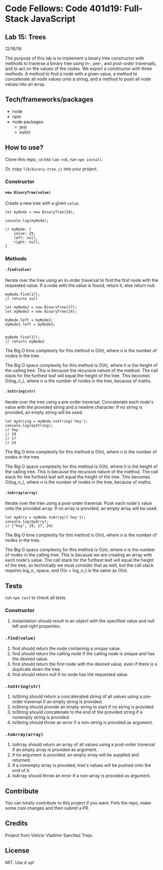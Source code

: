 # Code Fellows: Code 401d19: Full-Stack JavaScript

## Lab 15: Trees

12/16/19

The purpose of this lab is to implement a binary tree constructor with methods to traverse a binary tree using in-, pre-, and post-order traversals, and to act on the values of the nodes. We export a constructor with three methods. A method to find a node with a given value, a method to concatenate all node values onto a string, and a method to push all node values into an array.

## Tech/frameworks/packages

- node 
- npm
- node packages
  - jest
  - eslint 

## How to use?
Clone this repo, `cd` into `lab-rob`, run `npm install`. 

Or, copy `lib/binary-tree.js` into your project.

### Constructor

#### `new BinaryTree(value)`

Create a new tree with a given `value`.

```
let myNode = new BinaryTree(29);

console.log(myNode);

// myNode: {
    value: 29,
    left: null,
    right: null,
}
```

### Methods

#### `.find(value)`

Iterate over the tree using an in-order traversal to find the first node with the requested value. If a node with the value is found, return it, else return null.

```
myNode.find(17);
// returns null

let myNode2 = new BinaryTree(17);
let myNode3 = new BinaryTree(24);

myNode.left = myNode2;
myNode2.left = myNode3;


myNode.find(17);
// returns myNode2
```

The Big O time complexity for this method is O(_n_), where _n_ is the number of nodes in the tree.

The Big O space complexity for this method is O(_h_), where _h_ is the height of the calling tree. This is because the recursive nature of the method. The call stack for the furthest leaf will equal the height of the tree. This becomes O(log_n_), where _n_ is the number of nodes in the tree, because of maths.

#### `.toString(str)`

Iterate over the tree using a pre-order traversal. Concatenate each node's value with the provided string and a newline character. If no string is provided, an empty string will be used.

```
let myString = myNode.toString('hey');
console.log(myString);
// hey
// 29
// 17
// 24
```

The Big O time complexity for this method is O(_n_), where _n_ is the number of nodes in the tree.

The Big O space complexity for this method is O(_h_), where _h_ is the height of the calling tree. This is because the recursive nature of the method. The call stack for the furthest leaf will equal the height of the tree. This becomes O(log_n_), where _n_ is the number of nodes in the tree, because of maths.

#### `.toArray(array)`

Iterate over the tree using a post-order traversal. Push each node's value onto the provided array. If no array is provided, an empty array will be used.

```
let myArry = myNode.toArray(['hey']);
console.log(myArry);
// ["hey", 29, 17, 24]
```

The Big O time complexity for this method is O(_n_), where _n_ is the number of nodes in the tree.

The Big O space complexity for this method is O(n), where _n_ is the number of nodes in the calling tree. This is because we are creating an array with each node's value. The call stack for the furthest leaf will equal the height of the tree, so technically we must consider that as well, but the call stack requires log_n_ space, and O(_n_ + log_n_) is the same as O(_n_).

## Tests

run `npm test` to check all tests.

### Constructor

1. instantiation should result in an object with the specified value and null left and right properties.

### `.find(value)`

1. find should return the node containing a unique value.
1. find should return the calling node if the calling node is unique and has the desired value.
1. find should return the first node with the desired value, even if there is a duplicate down the tree.
1. find should return null if no node has the requested value.

### `.toString(str)`

1. toString should return a concatenated string of all values using a pre-order traversal if an empty string is provided.
1. toString should provide an empty string to start if no string is provided.
1. toString should concatenate to the end of the provided string if a nonempty string is provided.
1. toString should throw an error if a non-string is provided as argument.

### `.toArray(array)`

1. toArray should return an array of all values using a post-order traversal if an empty array is provided as argument.
1. if no argument is provided, an empty array will be supplied and returned.
1. if a nonempty array is provided, tree\'s values will be pushed onto the end of it.
1. toArray should throw an error if a non-array is provided as argument.


## Contribute

You can totally contribute to this project if you want. Fork the repo, make some cool changes and then submit a PR.

## Credits

Project from Vinicio Vladimir Sanchez Trejo.

## License

MIT. Use it up!
